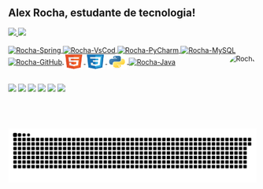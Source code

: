 ## Alex Rocha, estudante de tecnologia! 

<a href="https://github.com/rochaalbuquerque">
  <img height="170em" src="https://github-readme-stats-eight-theta.vercel.app/api?username=rochaalbuquerque&show_icons=true&theme=gotham&include_all_commits=true&count_private=true"/>
  <img height="170em" src="https://github-readme-stats-eight-theta.vercel.app/api/top-langs/?username=rochaalbuquerque&layout=compact&langs_count=8&theme=gotham"/>
                   
<div style="display: inline_block"><br>
  <img align="center" alt="Rocha-Spring" height="30" width="40" src="https://cdn.jsdelivr.net/gh/devicons/devicon/icons/spring/spring-original.svg">
  <img align="center" alt="Rocha-VsCod" height="30" width="40" src="https://cdn.jsdelivr.net/gh/devicons/devicon/icons/vscode/vscode-original.svg">  
  <img align="center" alt="Rocha-PyCharm" height="30" width="40" src="https://cdn.jsdelivr.net/gh/devicons/devicon/icons/pycharm/pycharm-original-wordmark.svg">
   <img align="center" alt="Rocha-MySQL" height="30" width="40" src="https://cdn.jsdelivr.net/gh/devicons/devicon/icons/mysql/mysql-original-wordmark.svg">
   <img align="center" alt="Rocha-GitHub" height="30" width="40" src="https://cdn.jsdelivr.net/gh/devicons/devicon/icons/github/github-original-wordmark.svg">  
  <img align="center" alt="Rocha-HTML" height="30" width="40" src="https://raw.githubusercontent.com/devicons/devicon/master/icons/html5/html5-original.svg">
  <img align="center" alt="Rocha-CSS" height="30" width="40" src="https://raw.githubusercontent.com/devicons/devicon/master/icons/css3/css3-original.svg">
  <img align="center" alt="Rocha-Python" height="30" width="40" src="https://raw.githubusercontent.com/devicons/devicon/master/icons/python/python-original.svg">
  <img align="center" alt="Rocha-Java" height="30" width="40" src="https://cdn.jsdelivr.net/gh/devicons/devicon/icons/java/java-original-wordmark.svg">
 
  <img align="right" alt="Rocha" height="150" style="border-radius:30px;" src="https://img.freepik.com/vetores-premium/codigo-binario-digital-dados-de-matriz-de-computador-que-caem-numeros-tipografia-de-codificacao-e-codigos-transmitem-ilustracao-de-fundo-cinza_102902-992.jpg">
</div>
  
  ##
<div> 
  <a href="https://www.youtube.com/channel/UC_-uuuZbY0AAt9CViNzvc-Q" target="_blank"><img src="https://img.shields.io/badge/YouTube-FF0000?style=for-the-badge&logo=youtube&logoColor=white" target="_blank"></a>
  <a href="https://instagram.com/alexrochadealbuquerque" target="_blank"><img src="https://img.shields.io/badge/-Instagram-%23E4405F?style=for-the-badge&logo=instagram&logoColor=white" target="_blank"></a>
 	<a href="https://twitter.com/alexrochadev" target="_blank"><img src="https://img.shields.io/badge/Twitter-%231DA1F2.svg?style=for-the-badge&logo=Twitter&logoColor=white" target="_blank"></a>
 <a href="https://discord.gg/Alex%20Rocha#6542" target="_blank"><img src="https://img.shields.io/badge/Discord-7289DA?style=for-the-badge&logo=discord&logoColor=white" target="_blank"></a> 
  <a href = "mailto:alexrochadealbuquerque@gmail.com"><img src="https://img.shields.io/badge/-Gmail-%23333?style=for-the-badge&logo=gmail&logoColor=white" target="_blank"></a>
  <a href="https://www.linkedin.com/in/alex-rocha-a279355b" target="_blank"><img src="https://img.shields.io/badge/-LinkedIn-%230077B5?style=for-the-badge&logo=linkedin&logoColor=white" target="_blank"></a>   
</div>

  ![Snake animation](https://github.com/rochaalbuquerque/rochaalbuquerque/blob/output/github-contribution-grid-snake.svg)
